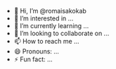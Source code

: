 - 👋 Hi, I’m @romaisakokab
- 👀 I’m interested in ...
- 🌱 I’m currently learning ...
- 💞️ I’m looking to collaborate on ...
- 📫 How to reach me ...
- 😄 Pronouns: ...
- ⚡ Fun fact: ...

<!---
romaisakokab/romaisakokab is a ✨ special ✨ repository because its `README.md` (this file) appears on your GitHub profile.
You can click the Preview link to take a look at your changes.
--->
